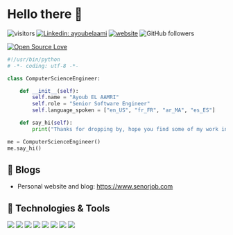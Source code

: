 
# Hello there 👋

<!-- [![Twitter Follow](https://img.shields.io/twitter/follow/misteranmol?label=Follow)](https://twitter.com/intent/follow?screen_name=misteranmol) -->
![visitors](https://visitor-badge.laobi.icu/badge?page_id=ayoubelaamri.ayoubelaamri)
[![Linkedin: ayoubelaami](https://img.shields.io/badge/-ayoubelaamri-blue?style=flat-square&logo=Linkedin&logoColor=white&link=https://www.linkedin.com/in/ayoubelaamri/)](https://www.linkedin.com/in/ayoubelaamri/)
[![website](https://img.shields.io/badge/Website-46a2f1.svg?&style=flat-square&logo=Google-Chrome&logoColor=white&link=https://ayoubelaamri.me/)](https://www.senorjob.com/)
![GitHub followers](https://img.shields.io/github/followers/ayoubelaamri?label=Follow&style=social)

[![Open Source Love](https://badges.frapsoft.com/os/v1/open-source.svg?v=102)](https://github.com/ellerbrock/open-source-badge/)


```python
#!/usr/bin/python
# -*- coding: utf-8 -*-

class ComputerScienceEngineer:

    def __init__(self):
        self.name = "Ayoub EL AAMRI"
        self.role = "Senior Software Engineer"
        self.language_spoken = ["en_US", "fr_FR", "ar_MA", "es_ES"]

    def say_hi(self):
        print("Thanks for dropping by, hope you find some of my work interesting.")

me = ComputerScienceEngineer()
me.say_hi()
```

## 📝 Blogs

- Personal website and blog: https://www.senorjob.com


## 🔧 Technologies & Tools

![](https://img.shields.io/badge/OS-Linux-informational?style=flat&logo=linux&logoColor=white&color=6aa6f8)
![](https://img.shields.io/badge/Editor-VS_Code-informational?style=flat&logo=visual-studio-code&logoColor=white&color=6aa6f8)
![](https://img.shields.io/badge/Code-Python-informational?style=flat&logo=python&logoColor=white&color=6aa6f8)
![](https://img.shields.io/badge/Code-JavaScript-informational?style=flat&logo=javascript&logoColor=white&color=6aa6f8)
![](https://img.shields.io/badge/Code-React-informational?style=flat&logo=react&logoColor=white&color=6aa6f8)
![](https://img.shields.io/badge/Shell-Bash-informational?style=flat&logo=gnu-bash&logoColor=white&color=6aa6f8)
![](https://img.shields.io/badge/Tools-PostgreSQL-informational?style=flat&logo=postgresql&logoColor=white&color=6aa6f8)
![](https://img.shields.io/badge/Tools-Docker-informational?style=flat&logo=docker&logoColor=white&color=6aa6f8)


<!-- ### A little more about me...  

```javascript
const anmol = {
    pronouns: "He" | "Him",
    code: ["Javascript", "Python", "Java", "C#", "PHP"],
    askMeAbout: ["web dev", "data analysis", "machine learning"],
    technologies: {
        backEnd: {
            js: ["node", "expressjs"],
            python: ["flask", "django"],
            java: ["spring"],
            php: ["lravel],
        },
        frontEnd: {
            js: ["reactjs", "vuejs"],
            css: ["Bootstrap"],
        },
        Desktop: {
            java: ["javaFx", "swing"],
        },
        devOps: ["AWS", "Docker🐳"],
        databases: ["mongodb", "MySql", "postgresql"],
        misc: ["Firebase", "Socket.IO", "selenium", "open-cv", "php", "SuiteApp"]
    },
    architecture: ["Serverless Architecture", "Progressive web applications", "Single page applications"],
    currentFocus: "Machine Learning",
    funFact: "There are two ways to write error-free programs; only the third one works"
};
```
 -->

